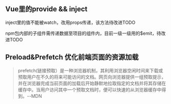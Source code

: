 ## Vue里的provide && inject
inject里的值不能被watch，改用props传递，该方法待改进TODO

npm包内部的子组件需传递数据至项目的组件内，目前一级一级用的$emit，待改进TODO

## Preload&Prefetch 优化前端页面的资源加载
> prefetch(链接预取）是一种浏览器机制，其利用浏览器空闲时间来下载或预取用户在不久的将来可能访问的文档。网页向浏览器提供一组预取提示，并在浏览器完成当前页面的加载后开始静默地拉取指定的文档并将其存储在缓存中。当用户访问其中一个预取文档时，便可以快速的从浏览器缓存中得到。--MDN

